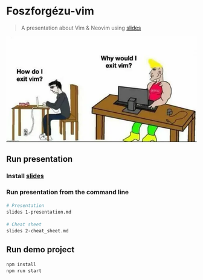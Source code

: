 # Foszforgézu-vim

> A presentation about Vim & Neovim using [slides](https://github.com/maaslalani/slides)

![Image](img.webp 'Why would I exit Vim?')

## Run presentation

### Install [slides](https://github.com/maaslalani/slides)

### Run presentation from the command line

```bash
# Presentation
slides 1-presentation.md

# Cheat sheet
slides 2-cheat_sheet.md
```

## Run demo project

```bash
npm install
npm run start
```
